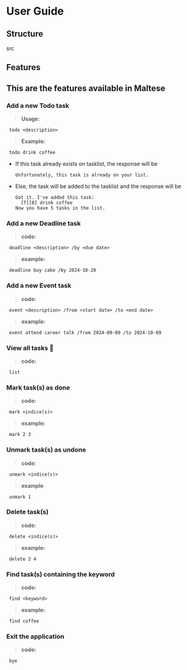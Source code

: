 # User Guide

## Structure
src

## Features 
## This are the features available in Maltese
### Add a new Todo task 
> **Usage:**
   ```
    todo <description>
   ```
> **Example:**
   ```
    todo drink coffee
   ```
  - If this task already exists on tasklist, the response will be
    ```
    Unfortunately, this task is already on your list.
    ```
  - Else, the task will be added to the tasklist and the response will be
    ```
    Got it. I've added this task:
      [T][0] drink coffee
    Now you have 5 tasks in the list.
    ```
### Add a new Deadline task 
> **code:**
   ```
    deadline <description> /by <due date>
   ```
> **example:**
   ```
    deadline buy cake /by 2024-10-20
   ```
### Add a new Event task 
> **code:**
   ```
    event <description> /from <start date> /to <end date>
   ```
> **example:**
   ```
    event attend career talk /from 2024-09-09 /to 2024-10-09
   ```
### View all tasks 👀
> **code:**
   ```
    list
   ```
### Mark task(s) as done
> **code:**
   ```
    mark <indice(s)>
   ```
> **example:**
   ```
    mark 2 3
   ```
### Unmark task(s) as undone
> **code:**
   ```
    unmark <indice(s)>
   ```
> **example**
   ```
    unmark 1
   ```
### Delete task(s)
> **code:**
   ```
    delete <indice(s)>
   ```
> **example:**
   ```
    delete 2 4
   ```
### Find task(s) containing the keyword
> **code:**
   ```
    find <keyword>
   ```
> **example:**
   ```
    find coffee
   ```
### Exit the application
> **code:**
   ```
    bye
   ```
